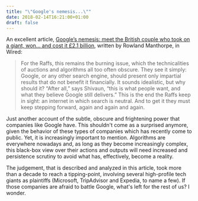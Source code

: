 ```yaml
---
title: "\"Google's nemesis...\""
date: 2018-02-14T16:21:00+01:00
draft: false
---
```


An excellent article, [Google’s nemesis: meet the British couple who took on a giant, won... and cost it £2.1 billion](http://www.wired.co.uk/article/fine-google-competition-eu-shivaun-adam-raff), written by Rowland Manthorpe, in Wired:

> For the Raffs, this remains the burning issue, which the technicalities of auctions and algorithms all too often obscure. They see it simply: Google, or any other search engine, should present only impartial results that do not benefit it financially. It sounds idealistic, but why should it? “After all,” says Shivaun, “this is what people want, and what they believe Google still delivers.” This is the end the Raffs keep in sight: an internet in which search is neutral. And to get it they must keep stepping forward, again and again and again.

Just another account of the subtle, obscure and frightening power that companies like Google have. This shouldn't come as a surprised anymore, given the behavior of these types of companies which has recently come to public. Yet, it is increasingly important to mention. Algorithms are everywhere nowadays and, as long as they become increasingly complex, this black-box view over their actions and outputs will need increased and persistence scrutiny to avoid what has, effectively, become a reality. 

The judgement, that is described and analyzed in this article, took more than a decade to reach a tipping-point, involving several high-profile tech giants as plaintiffs (Microsoft, TripAdvisor and Expedia, to name a few). If those companies are afraid to battle Google, what's left for the rest of us? I wonder.


